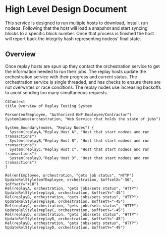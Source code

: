 # High Level Design Document

This service is designed to run multiple hosts to download, install, run nodeos. Following that the host will load a snapshot and start syncing blocks to a specific block number. Once that process is finished the host will report back the integrity hash representing nodeos' final state.

## Overview 
Once replay hosts are spun up they contact the orchestration service to get the information needed to run their jobs. The replay hosts update the orchestration service with their progress and current status. The orchestration service is single threaded, and has checks to ensure there are not overwrites or race conditions. The replay nodes use increasing backoffs to avoid sending too many simultaneous requests. 

```mermaid
C4Context
title Overview of Replay Testing System

Person(enfEmployee, "Authorized ENF Employee/Contractor")
SystemQueue(orchestration, "Web Service that holds the state of jobs")

System_Boundary(nodes, "Replay Nodes") {
  System(replayA,"Replay Host A", "Host that start nodeos and run transactions")
  System(replayB,"Replay Host B", "Host that start nodeos and run transactions")
  System(replayC,"Replay Host C", "Host that start nodeos and run transactions")
  System(replayD,"Replay Host D", "Host that start nodeos and run transactions")
}

Rel(enfEmployee, orchestration, "gets job status", "HTTP")
UpdateRelStyle(enfEmployee, orchestration, $offsetX="-50", $offsetY="+10")
Rel(replayA, orchestration, "gets jobs/sets status", "HTTP")
UpdateRelStyle(replayA, orchestration, $offsetY="-45")
Rel(replayB, orchestration, "gets jobs/sets status", "HTTP")
UpdateRelStyle(replayB, orchestration, $offsetY="-45")
Rel(replayC, orchestration, "gets jobs/sets status", "HTTP")
UpdateRelStyle(replayC, orchestration, $offsetY="-45")
Rel(replayD, orchestration, "gets jobs/sets status", "HTTP")
UpdateRelStyle(replayD, orchestration, $offsetY="-45")
Rel(replayD, orchestration, "gets jobs/sets status", "HTTP")
UpdateRelStyle(replayD, orchestration, $offsetY="-45")
```
